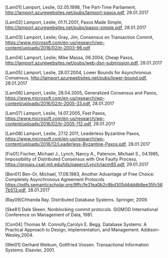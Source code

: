 [Lam01] Lamport, Leslie, 02.05.1998, The Part-Time Parliament,
http://lamport.azurewebsites.net/pubs/lamport-paxos.pdf, 28.01.2017

[Lam02] Lamport, Leslie, 01.11.2001, Paxos Made Simple,
http://lamport.azurewebsites.net/pubs/paxos-simple.pdf, 28.01.2017

[Lam03] Lamport, Leslie; Gray, Jim, Consensus on Transaction Commit,
https://www.microsoft.com/en-us/research/wp-content/uploads/2016/02/tr-2003-96.pdf

[Lam04] Lamport, Leslie; Mike Massa, 06.2004, Cheap Paxos,
http://lamport.azurewebsites.net/pubs/web-dsn-submission.pdf, 28.01.2017

[Lam05] Lamport, Leslie, 28.07.2004, Lower Bounds for Asynchronous Consensus,
http://lamport.azurewebsites.net/pubs/lower-bound.pdf, 28.01.2017

[Lam06] Lamport, Leslie, 28.04.2005, Generalized Consensus and Paxos,
https://www.microsoft.com/en-us/research/wp-content/uploads/2016/02/tr-2005-33.pdf, 28.01.2017

[Lam07] Lamport, Leslie, 14.07.2005, Fast Paxos,
https://www.microsoft.com/en-us/research/wp-content/uploads/2016/02/tr-2005-112.pdf, 28.01.2017

[Lam08] Lamport, Leslie, 27.12.2011, Leaderless Byzantine Paxos,
https://www.microsoft.com/en-us/research/wp-content/uploads/2016/12/Leaderless-Byzantine-Paxos.pdf, 28.01.2017

[Fis01] Fischer, Michael J., Lynch, Nancy A., Paterson, Michael S., 04.1985, Impossibility of Distributed Consensus with One Faulty Process, https://groups.csail.mit.edu/tds/papers/Lynch/jacm85.pdf, 29.01.2017

[Ben01] Ben-Or, Michael, 17.08.1983, Another Advantage of Free Choice: Completely Asynchronous Agreement Protocols
https://pdfs.semanticscholar.org/9ffc/fe31ea0b2c8bd305d4dddb8ee35fc567b513.pdf, 28.01.2017

[Ray09]Chhanda Ray. Distributed Database Systems. Springer, 2009.

[Ske81] Dale Skeen. Nonblocking commit protocols. SIGMOD International Conference on Management of Data, 1981.

[Con04] Thomas M. Connolly,Carolyn E. Begg. Database Systems: A Practical Approach to Design, Implementation, and Management. Addison-Wesley,2004.

[Wei01] Gerhard Weikum, Gottfried Vossen. Transactional Information Systems. Elsevier, 2001.